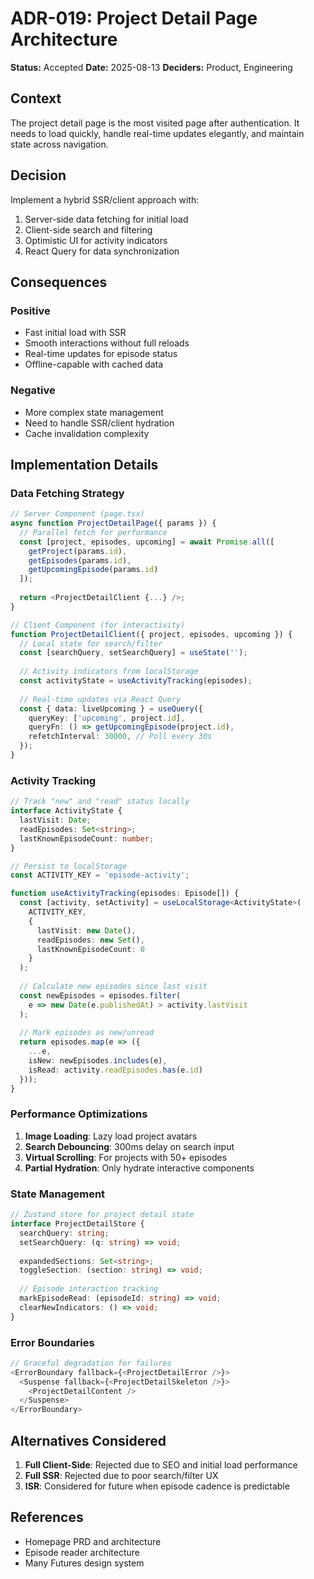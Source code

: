 # ADR-019: Project Detail Page Architecture

**Status:** Accepted
**Date:** 2025-08-13
**Deciders:** Product, Engineering

## Context

The project detail page is the most visited page after authentication. It needs to load quickly, handle real-time updates elegantly, and maintain state across navigation.

## Decision

Implement a hybrid SSR/client approach with:
1. Server-side data fetching for initial load
2. Client-side search and filtering
3. Optimistic UI for activity indicators
4. React Query for data synchronization

## Consequences

### Positive
- Fast initial load with SSR
- Smooth interactions without full reloads
- Real-time updates for episode status
- Offline-capable with cached data

### Negative
- More complex state management
- Need to handle SSR/client hydration
- Cache invalidation complexity

## Implementation Details

### Data Fetching Strategy

```typescript
// Server Component (page.tsx)
async function ProjectDetailPage({ params }) {
  // Parallel fetch for performance
  const [project, episodes, upcoming] = await Promise.all([
    getProject(params.id),
    getEpisodes(params.id),
    getUpcomingEpisode(params.id)
  ]);
  
  return <ProjectDetailClient {...} />;
}

// Client Component (for interactivity)
function ProjectDetailClient({ project, episodes, upcoming }) {
  // Local state for search/filter
  const [searchQuery, setSearchQuery] = useState('');
  
  // Activity indicators from localStorage
  const activityState = useActivityTracking(episodes);
  
  // Real-time updates via React Query
  const { data: liveUpcoming } = useQuery({
    queryKey: ['upcoming', project.id],
    queryFn: () => getUpcomingEpisode(project.id),
    refetchInterval: 30000, // Poll every 30s
  });
}
```

### Activity Tracking

```typescript
// Track "new" and "read" status locally
interface ActivityState {
  lastVisit: Date;
  readEpisodes: Set<string>;
  lastKnownEpisodeCount: number;
}

// Persist to localStorage
const ACTIVITY_KEY = 'episode-activity';

function useActivityTracking(episodes: Episode[]) {
  const [activity, setActivity] = useLocalStorage<ActivityState>(
    ACTIVITY_KEY,
    {
      lastVisit: new Date(),
      readEpisodes: new Set(),
      lastKnownEpisodeCount: 0
    }
  );
  
  // Calculate new episodes since last visit
  const newEpisodes = episodes.filter(
    e => new Date(e.publishedAt) > activity.lastVisit
  );
  
  // Mark episodes as new/unread
  return episodes.map(e => ({
    ...e,
    isNew: newEpisodes.includes(e),
    isRead: activity.readEpisodes.has(e.id)
  }));
}
```

### Performance Optimizations

1. **Image Loading**: Lazy load project avatars
2. **Search Debouncing**: 300ms delay on search input
3. **Virtual Scrolling**: For projects with 50+ episodes
4. **Partial Hydration**: Only hydrate interactive components

### State Management

```typescript
// Zustand store for project detail state
interface ProjectDetailStore {
  searchQuery: string;
  setSearchQuery: (q: string) => void;
  
  expandedSections: Set<string>;
  toggleSection: (section: string) => void;
  
  // Episode interaction tracking
  markEpisodeRead: (episodeId: string) => void;
  clearNewIndicators: () => void;
}
```

### Error Boundaries

```typescript
// Graceful degradation for failures
<ErrorBoundary fallback={<ProjectDetailError />}>
  <Suspense fallback={<ProjectDetailSkeleton />}>
    <ProjectDetailContent />
  </Suspense>
</ErrorBoundary>
```

## Alternatives Considered

1. **Full Client-Side**: Rejected due to SEO and initial load performance
2. **Full SSR**: Rejected due to poor search/filter UX
3. **ISR**: Considered for future when episode cadence is predictable

## References

- Homepage PRD and architecture
- Episode reader architecture
- Many Futures design system